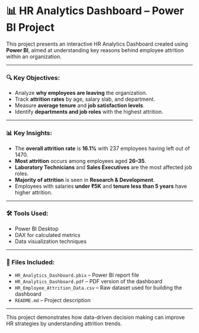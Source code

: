 # 📊 HR Analytics Dashboard – Power BI Project

This project presents an interactive HR Analytics Dashboard created using **Power BI**, aimed at understanding key reasons behind employee attrition within an organization.

---

### 🔍 Key Objectives:
- Analyze **why employees are leaving** the organization.
- Track **attrition rates** by age, salary slab, and department.
- Measure **average tenure** and **job satisfaction levels**.
- Identify **departments and job roles** with the highest attrition.

---

### 📊 Key Insights:
- The **overall attrition rate** is **16.1%** with 237 employees having left out of 1470.
- **Most attrition** occurs among employees aged **26–35**.
- **Laboratory Technicians** and **Sales Executives** are the most affected job roles.
- **Majority of attrition** is seen in **Research & Development**.
- Employees with salaries **under ₹5K** and **tenure less than 5 years** have higher attrition.

---

### 🛠️ Tools Used:
- Power BI Desktop
- DAX for calculated metrics
- Data visualization techniques

---

### 📁 Files Included:
- `HR_Analytics_Dashboard.pbix` – Power BI report file
- `HR_Analytics_Dashboard.pdf` – PDF version of the dashboard
- `HR_Employee_Attrition_Data.csv` – Raw dataset used for building the dashboard
- `README.md` – Project description


---

This project demonstrates how data-driven decision making can improve HR strategies by understanding attrition trends.
